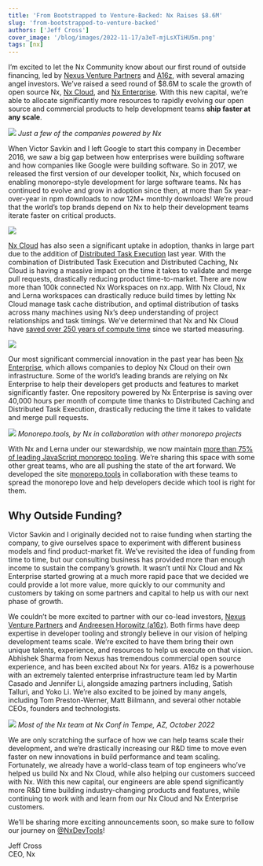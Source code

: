 ```yaml
---
title: 'From Bootstrapped to Venture-Backed: Nx Raises $8.6M'
slug: 'from-bootstrapped-to-venture-backed'
authors: ['Jeff Cross']
cover_image: '/blog/images/2022-11-17/a3eT-mjLsXTiHU5m.png'
tags: [nx]
---
```


I’m excited to let the Nx Community know about our first round of outside financing, led by [Nexus Venture Partners](https://nexusvp.com/) and [A16z](https://a16z.com/), with several amazing angel investors. We’ve raised a seed round of $8.6M to scale the growth of open source Nx, [Nx Cloud](/nx-cloud), and [Nx Enterprise](/enterprise). With this new capital, we’re able to allocate significantly more resources to rapidly evolving our open source and commercial products to help development teams **ship faster at any scale**.

![](/blog/images/2022-11-17/RYpEUOFtvrtdGwKx3RgGLA.avif)
_Just a few of the companies powered by Nx_

When Victor Savkin and I left Google to start this company in December 2016, we saw a big gap between how enterprises were building software and how companies like Google were building software. So in 2017, we released the first version of our developer toolkit, Nx, which focused on enabling monorepo-style development for large software teams. Nx has continued to evolve and grow in adoption since then, at more than 5x year-over-year in npm downloads to now 12M+ monthly downloads! We’re proud that the world’s top brands depend on Nx to help their development teams iterate faster on critical products.

![](/blog/images/2022-11-17/WIkl00uLsSt6p6dmQbIA0g.avif)

[Nx Cloud](/nx-cloud) has also seen a significant uptake in adoption, thanks in large part due to the addition of [Distributed Task Execution](/ci/concepts/parallelization-distribution) last year. With the combination of Distributed Task Execution and Distributed Caching, Nx Cloud is having a massive impact on the time it takes to validate and merge pull requests, drastically reducing product time-to-market. There are now more than 100k connected Nx Workspaces on nx.app. With Nx Cloud, Nx and Lerna workspaces can drastically reduce build times by letting Nx Cloud manage task cache distribution, and optimal distribution of tasks across many machines using Nx’s deep understanding of project relationships and task timings. We’ve determined that Nx and Nx Cloud have [saved over 250 years of compute time](/blog/helping-the-environment-by-saving-two-centuries-of-compute-time) since we started measuring.

![](/blog/images/2022-11-17/ysWZ8fn2K3m3GjCNGRwshw.avif)

Our most significant commercial innovation in the past year has been [Nx Enterprise](/enterprise), which allows companies to deploy Nx Cloud on their own infrastructure. Some of the world’s leading brands are relying on Nx Enterprise to help their developers get products and features to market significantly faster. One repository powered by Nx Enterprise is saving over 40,000 hours per month of compute time thanks to Distributed Caching and Distributed Task Execution, drastically reducing the time it takes to validate and merge pull requests.

![](/blog/images/2022-11-17/zkOkZXDTZiNB6TAk.avif)
_Monorepo.tools, by Nx in collaboration with other monorepo projects_

With Nx and Lerna under our stewardship, we now maintain [more than 75% of leading JavaScript monorepo tooling](https://npmtrends.com/@bazel/typescript-vs-@microsoft/rush-vs-@nrwl/tao-vs-lerna-vs-turbo). We’re sharing this space with some other great teams, who are all pushing the state of the art forward. We developed the site [monorepo.tools](https://monorepo.tools/) in collaboration with these teams to spread the monorepo love and help developers decide which tool is right for them.

## Why Outside Funding?

Victor Savkin and I originally decided not to raise funding when starting the company, to give ourselves space to experiment with different business models and find product-market fit. We’ve revisited the idea of funding from time to time, but our consulting business has provided more than enough income to sustain the company’s growth. It wasn’t until Nx Cloud and Nx Enterprise started growing at a much more rapid pace that we decided we could provide a lot more value, more quickly to our community and customers by taking on some partners and capital to help us with our next phase of growth.

We couldn’t be more excited to partner with our co-lead investors, [Nexus Venture Partners](https://nexusvp.com/) and [Andreesen Horowitz (a16z)](https://a16z.com/). Both firms have deep expertise in developer tooling and strongly believe in our vision of helping development teams scale. We’re excited to have them bring their own unique talents, experience, and resources to help us execute on that vision. Abhishek Sharma from Nexus has tremendous commercial open source experience, and has been excited about Nx for years. A16z is a powerhouse with an extremely talented enterprise infrastructure team led by Martin Casado and Jennifer Li, alongside amazing partners including, Satish Talluri, and Yoko Li. We’re also excited to be joined by many angels, including Tom Preston-Werner, Matt Biilmann, and several other notable CEOs, founders and technologists.

![](/blog/images/2022-11-17/37ySQYL9U1xF7ezq.avif)
_Most of the Nx team at Nx Conf in Tempe, AZ, October 2022_

We are only scratching the surface of how we can help teams scale their development, and we’re drastically increasing our R&D time to move even faster on new innovations in build performance and team scaling. Fortunately, we already have a world-class team of top engineers who’ve helped us build Nx and Nx Cloud, while also helping our customers succeed with Nx. With this new capital, our engineers are able spend significantly more R&D time building industry-changing products and features, while continuing to work with and learn from our Nx Cloud and Nx Enterprise customers.

We’ll be sharing more exciting announcements soon, so make sure to follow our journey on [@NxDevTools](https://twitter.com/nxdevtools)!

Jeff Cross  
CEO, Nx
